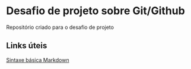 # Desafio de projeto sobre Git/Github
Repositório criado para o desafio de projeto

## Links úteis
[Sintaxe básica Markdown](https://www.markdownguide.org/basic-syntax/)

